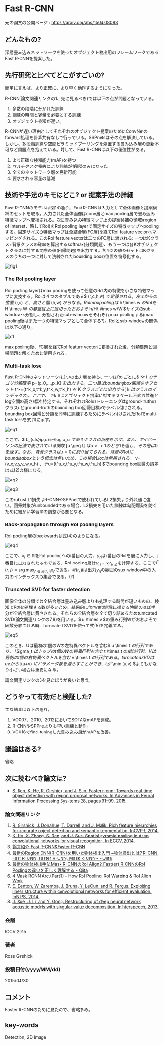 # Fast R-CNN

元の論文の公開ページ : https://arxiv.org/abs/1504.08083

## どんなもの?
深層畳み込みネットワークを使ったオブジェクト検出用のフレームワークであるFast R-CNNを提案した。

## 先行研究と比べてどこがすごいの?
簡単に言えば、より正確に、より早く動作するようになった。

R-CNN(論文関連リンクの1、先に見るべき)では以下の点が問題となっている。

1. 多数の段階に分かれた訓練
2. 訓練の時間と容量を必要とする訓練
3. オブジェクト検知が遅い。

R-CNNが遅い理由としてそれぞれのオブジェクト提案のためにConvNetのforward処理を計算共有なしで行っている。SSPnetsはその点を解決している。しかし、多段階訓練や空間ピラミッドプーリングを処置する畳み込み層の更新不可など問題点を抱えている。対して、Fast R-CNNは以下の優位性がある。

1. より正確な検知能力(mAP)を持つ
2. マルチタスク損失により訓練が1段階のみになった
3. 全てのネットワーク層を更新可能
4. 要求される容量の低減

## 技術や手法のキモはどこ? or 提案手法の詳細
Fast R-CNNのモデルは図1の通り。Fast R-CNNは入力として全体画像と提案候補のセットを取る。入力された全体画像はconv層とmax pooling層で畳み込み特徴マップへ変換される。次に畳み込み特徴マップ上の提案候補の領域(region of interest、略してRoI)をRoI pooling layerで固定サイズの特徴マップへpoolingする。固定サイズの特徴マップは全結合層(FC層)を経てRoI feature vectorへマッピングされる。このRoI feature vectorは二つのFC層に渡される: 一つはKクラス+背景クラスの確率を算出するsoftmax(分類問題)、もう一つは各Kオブジェクトクラスに対する実際の値(回帰問題)を出力する。各4つの値のセットはKクラスのうちの一つに対して洗練されたbounding boxの位置を符号化する。

![fig1](img/FR/fig1.png)

### **The RoI pooling layer**
RoI pooling layerはmax poolingを使って任意のRoI内の特徴を小さな特徴マップに変換する。RoIは４つのタプルである$ (r,c,h,w) $で定義される。左上からの位置$ (r,c) $と、高さと幅$ (h,w) $からなる。RoI max poolingは$ h \times w $のRoIを$ H \times W $の碁盤目上に区切ったおおよそ$ h/H\ \times w/W $サイズのsub-windowへ分割し、分割されたsub-windowをそれぞれmax poolingする(max pooling後はまた一つの特徴マップとして合体する?)。RoIとsub-windowの関係は以下の通り。

![c1](img/FR/c1.png)

max pooling後、FC層を経てRoI feature vectorに変換された後、分類問題と回帰問題を解くために使用される。

###  **Multi-task lose**
Fast R-CNNのネットワークは2つの出力層を持ち、一つはRoIごとに$ K+1 $カテゴリ分類確率$ p=(p_0,...,p_K) $を出力する。二つ目はbounding box回帰のオフセット$ t^k=(t^k_x,t^k_y,t^k_w,t^k_h) $を$ K $クラスごとに出力する($ k $はクラスのインデックス)。ここで、$ t^k $はオブジェクト提案に対するスケール不変の並進とlog空間の高さ/幅を特定する。それぞれのRoIのトレーニングはground-truthのクラスuとground-truthのbounding box回帰目標vでラベル付けされる。bounding box回帰と分類を同時に訓練するためにラベル付けされたRoIでmulti-task lossを式(1)に示す。

![eq1](img/FR/eq1.png)

ここで、$ L_{cls}(p,u)=-\log p_u $でありクラスの誤差を示す。また、アイバーソンの記法で表されている関数$ [u \geq 1] $はu>=1のとき1を返し、その他は0を返す。なお、背景クラスはu=0に割り当てられる。背景のRoIにbounding boxという概念は無いため、この場合Llocは無視される。$ v=(v_x,v_y,v_w,v_h) $、$ t^u=(t^u_x,t^u_y,t^u_w,t^u_h) $でbounding box回帰の誤差は式(2)の様になる。

![eq2](img/FR/eq2.png)

![eq3](img/FR/eq3.png)

このrubust L1損失はR-CNNやSPPnetで使われているL2損失より外れ値に強い。回帰対象がunboundedである場合、L2損失を用いた訓練は勾配爆発を防ぐために細かい学習率の調整が必要となる。

### **Back-propagation through RoI pooling layers**  
RoI pooling層のbackwardsは式(4)のようになる。

![eq4](img/FR/eq4.png)

ここで、$x_i \in \mathbb{R}$をRoI poolingへのi番目の入力、$y_{rj}$はr番目のRoIを層に入力し、j番目に出力されたものである。RoI pooling層は$y_{rj} =x_{i^* (r,j)}$を計算する。ここで$i^* (r,j) = \arg\max_{i' \in \mathcal{R} (r,j)} x_{i'}$である。$\mathcal{R} (r,j)$は出力$y_{rj}$の範囲のsub-window中の入力のインデックスの集合である。(?)

### **Truncated SVD for faster detection**
画像全体の分類では全結合層は畳み込み層よりも処理する時間が短いものの、検知でRoIを処理する数が多いため、結果的にforward処理に掛ける時間のほぼ半分が全結合層に費やされる。それらの全結合層を全て切り詰めるためturncated SVD(論文関連リンクの7,8)を用いる。$ u \times v $の重み行列Wがおおよそで因数分解される時、turncated SVDを使って式(5)を定義する。

![eq5](img/FR/eq5.png)

このとき、Uは最初のt個のWの左特異ベクトルを含む$ u \times t $の行列であり、$ \Sigma_t $はトップのt個のWの特異行列を含む$ t \times t $の単位行列、Vは最初のt個の右特異ベクトルを含む$ v \times t $の行列である。turncated SVDはuvから$ t(u+v) $にパラメータ数を減らすことができ、tが$ \min (u,v) $よりもかなり小さい場合は重要になる。

論文関連リンクの3を見たほうが良いと思う。

## どうやって有効だと検証した?
主な結果は以下の通り。

1. VOC07、2010、2012においてSOTAなmAPを達成。
2. R-CNNやSPPneよりも早い訓練と動作。
3. VGG16でfine-tuningした畳み込み層がmAPを改善。

## 議論はある?
省略

## 次に読むべき論文は?
- [S. Ren, K. He, R. Girshick, and J. Sun. Faster r-cnn: Towards real-time object detection with region proposal networks. In Advances in Neural Information Processing Sys-tems 28, pages 91–99. 2015.](https://arxiv.org/abs/1506.01497)

### 論文関連リンク
1. [R. Girshick, J. Donahue, T. Darrell, and J. Malik. Rich feature hierarchies for accurate object detection and semantic segmentation. InCVPR, 2014.](https://arxiv.org/abs/1311.2524)
2. [K. He, X. Zhang, S. Ren, and J. Sun. Spatial pyramid pooling in deep convolutional networks for visual recognition. In ECCV, 2014.](https://arxiv.org/abs/1406.4729)
3. [論文紹介 Fast R-CNN&Faster R-CNN](https://www.slideshare.net/takashiabe338/fast-rcnnfaster-rcnn)
4. [最新のRegion CNN(R-CNN)を用いた物体検出入門 \~物体検出とは? R-CNN, Fast R-CNN, Faster R-CNN, Mask R-CNN\~ - Qiita](https://qiita.com/arutema47/items/8ff629a1516f7fd485f9)
5. [最新の物体検出手法Mask R-CNNのRoI AlignとFast(er) R-CNNのRoI Poolingの違いを正しく理解する - Qiita](https://qiita.com/yu4u/items/5cbe9db166a5d72f9eb8)
6. [4 Mask RCNN Arc.(Part3) - How RoI Pooling, RoI Warping & RoI Align Work](https://www.youtube.com/watch?v=XGi-Mz3do2s)
7. [E. Denton, W. Zaremba, J. Bruna, Y. LeCun, and R. Fergus. Exploiting linear structure within convolutional networks for efficient evaluation. InNIPS, 2014.](https://arxiv.org/abs/1404.0736)
8. [J. Xue, J. Li, and Y. Gong. Restructuring of deep neural network acoustic models with singular value decomposition. InInterspeech, 2013.](https://www.microsoft.com/en-us/research/wp-content/uploads/2013/01/svd_v2.pdf)

### 会議
ICCV 2015

### 著者
Ross Girshick

### 投稿日付(yyyy/MM/dd)
2015/04/30

## コメント
Faster R-CNNのために見たので、省略多め。

## key-words
Detection, 2D Image